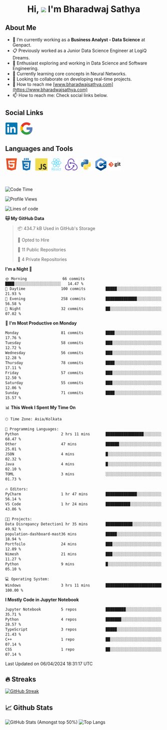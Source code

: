 <h1 align="center"> Hi, <img src="https://media.giphy.com/media/hvRJCLFzcasrR4ia7z/giphy.gif" width="30px"/> I'm Bharadwaj Sathya</h1>

## About Me

- 💼 I’m currently working as a <strong>Business Analyst - Data Science</strong> at Genpact.
- 📋 Previously worked as a Junior Data Science Engineer at LogiQ Dreams.
- 🧭 Enthusiast exploring and working in Data Science and Software Engineering.
- 🌱 Currently learning core concepts in Neural Networks.
- 💞️ Looking to collaborate on developing real-time projects.
- 👀 How to reach me [www.bharadwajsathya.com](https://www.bharadwajsathya.com)
- 📫 How to reach me: Check social links below.

## Social Links

<div>
  <img src="https://github.com/devicons/devicon/blob/master/icons/linkedin/linkedin-original.svg" title="Linked In" alt="Linked In" width="40" height="40" />&nbsp;
  <img src="https://github.com/devicons/devicon/blob/master/icons/google/google-original.svg" title="Gmail" alt="Gmail" width="40" height="40" />&nbsp;
</div>

## Languages and Tools

<div>
  <img src="https://github.com/devicons/devicon/blob/master/icons/html5/html5-original.svg" title="HTML5" alt="HTML" width="40" height="40" />&nbsp;
  <img src="https://github.com/devicons/devicon/blob/master/icons/css3/css3-plain-wordmark.svg" title="CSS3" alt="CSS" width="40" height="40" />&nbsp;
  <img src="https://github.com/devicons/devicon/blob/master/icons/javascript/javascript-original.svg" title="JavaScript" alt="JavaScript" width="40" height="40" />&nbsp;
  <img src="https://github.com/devicons/devicon/blob/master/icons/react/react-original-wordmark.svg" title="React" alt="React" width="40" height="40" />&nbsp;
  <img src="https://github.com/devicons/devicon/blob/master/icons/redux/redux-original.svg" title="Redux" alt="Redux" width="40" height="40" />&nbsp;
  <img src="https://github.com/devicons/devicon/blob/master/icons/python/python-original.svg" title="Python" alt="Python" width="40" height="40" />&nbsp;
  <img src="https://github.com/devicons/devicon/blob/master/icons/cplusplus/cplusplus-original.svg" title="C++" alt="C++" width="40" height="40" />
  <img src="https://github.com/devicons/devicon/blob/master/icons/git/git-original-wordmark.svg" title="Git" alt="Git" width="40" height="40" />
</div>
<br></br>

<!--START_SECTION:waka-->
![Code Time](http://img.shields.io/badge/Code%20Time-121%20hrs%2045%20mins-blue)

![Profile Views](http://img.shields.io/badge/Profile%20Views-2-blue)

![Lines of code](https://img.shields.io/badge/From%20Hello%20World%20I%27ve%20Written-2.4%20million%20lines%20of%20code-blue)

**🐱 My GitHub Data** 

> 📦 434.7 kB Used in GitHub's Storage 
 > 
> 💼 Opted to Hire
 > 
> 📜 11 Public Repositories 
 > 
> 🔑 4 Private Repositories 
 > 
**I'm a Night 🦉** 

```text
🌞 Morning                66 commits          ████░░░░░░░░░░░░░░░░░░░░░   14.47 % 
🌆 Daytime                100 commits         █████░░░░░░░░░░░░░░░░░░░░   21.93 % 
🌃 Evening                258 commits         ██████████████░░░░░░░░░░░   56.58 % 
🌙 Night                  32 commits          ██░░░░░░░░░░░░░░░░░░░░░░░   07.02 % 
```
📅 **I'm Most Productive on Monday** 

```text
Monday                   81 commits          ████░░░░░░░░░░░░░░░░░░░░░   17.76 % 
Tuesday                  58 commits          ███░░░░░░░░░░░░░░░░░░░░░░   12.72 % 
Wednesday                56 commits          ███░░░░░░░░░░░░░░░░░░░░░░   12.28 % 
Thursday                 78 commits          ████░░░░░░░░░░░░░░░░░░░░░   17.11 % 
Friday                   57 commits          ███░░░░░░░░░░░░░░░░░░░░░░   12.50 % 
Saturday                 55 commits          ███░░░░░░░░░░░░░░░░░░░░░░   12.06 % 
Sunday                   71 commits          ████░░░░░░░░░░░░░░░░░░░░░   15.57 % 
```


📊 **This Week I Spent My Time On** 

```text
🕑︎ Time Zone: Asia/Kolkata

💬 Programming Languages: 
Python                   2 hrs 11 mins       █████████████████░░░░░░░░   68.47 % 
Other                    47 mins             ██████░░░░░░░░░░░░░░░░░░░   25.01 % 
JSON                     4 mins              █░░░░░░░░░░░░░░░░░░░░░░░░   02.32 % 
Java                     4 mins              █░░░░░░░░░░░░░░░░░░░░░░░░   02.10 % 
TOML                     3 mins              ░░░░░░░░░░░░░░░░░░░░░░░░░   01.73 % 

🔥 Editors: 
PyCharm                  1 hr 47 mins        ██████████████░░░░░░░░░░░   56.14 % 
VS Code                  1 hr 24 mins        ███████████░░░░░░░░░░░░░░   43.86 % 

🐱‍💻 Projects: 
Data Disrepancy Detection1 hr 35 mins        ████████████░░░░░░░░░░░░░   49.92 % 
population-dashboard-mast36 mins             █████░░░░░░░░░░░░░░░░░░░░   18.94 % 
Portfoilo                24 mins             ███░░░░░░░░░░░░░░░░░░░░░░   12.89 % 
Nimesh                   21 mins             ███░░░░░░░░░░░░░░░░░░░░░░   11.27 % 
Python                   9 mins              █░░░░░░░░░░░░░░░░░░░░░░░░   05.10 % 

💻 Operating System: 
Windows                  3 hrs 11 mins       █████████████████████████   100.00 % 
```

**I Mostly Code in Jupyter Notebook** 

```text
Jupyter Notebook         5 repos             █████████░░░░░░░░░░░░░░░░   35.71 % 
Python                   4 repos             ███████░░░░░░░░░░░░░░░░░░   28.57 % 
TypeScript               3 repos             █████░░░░░░░░░░░░░░░░░░░░   21.43 % 
C++                      1 repo              ██░░░░░░░░░░░░░░░░░░░░░░░   07.14 % 
CSS                      1 repo              ██░░░░░░░░░░░░░░░░░░░░░░░   07.14 % 
```




 Last Updated on 06/04/2024 18:31:17 UTC
<!--END_SECTION:waka-->

## 🔥 Streaks

[![GitHub Streak](https://streak-stats.demolab.com?user=Bharadwaj-Sathya)](https://git.io/streak-stats)

## 📈 Github Stats 

![GitHub Stats (Amongst top 50%)](https://github-readme-stats.vercel.app/api?username=Bharadwaj-Sathya&show_icons=true&hide=issues,prs&theme=radical)
![Top Langs](https://github-readme-stats.vercel.app/api/top-langs/?username=Bharadwaj-Sathya&layout=compact&langs_count=4&theme=radical)
